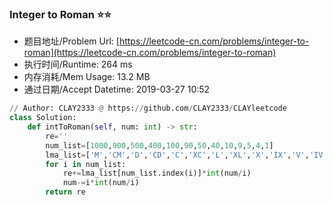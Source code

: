 
### Integer to Roman :star::star:
- 题目地址/Problem Url: [https://leetcode-cn.com/problems/integer-to-roman](https://leetcode-cn.com/problems/integer-to-roman)
- 执行时间/Runtime: 264 ms 
- 内存消耗/Mem Usage: 13.2 MB
- 通过日期/Accept Datetime: 2019-03-27 10:52
```python
// Author: CLAY2333 @ https://github.com/CLAY2333/CLAYleetcode
class Solution:
    def intToRoman(self, num: int) -> str:
        re=''
        num_list=[1000,900,500,400,100,90,50,40,10,9,5,4,1]
        lma_list=['M','CM','D','CD','C','XC','L','XL','X','IX','V','IV','I']
        for i in num_list:
            re+=lma_list[num_list.index(i)]*int(num/i)
            num-=i*int(num/i)
        return re

```
